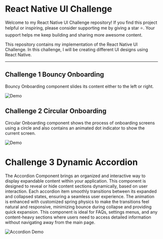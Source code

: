 # React Native UI Challenge

Welcome to my React Native UI Challenge repository! If you find this project helpful or inspiring, please consider supporting me by giving a star ⭐. Your support helps me keep building and sharing more awesome content.

This repository contains my implementation of the React Native UI Challenge. In this challenge, I will be creating different UI designs using React Native.

---

## Challenge 1 Bouncy Onboarding

Bouncy Onboarding component slides its content either to the left or right.

![Demo](http://drive.google.com/uc?export=view&id=1Es1I4HlIuuukgUiuwTsUbyYQZLsfnuif)

## Challenge 2 Circular Onboarding

Circular Onboarding component shows the process of onboarding screens using a circle and also contains an animated dot indicator to show the current screen.

![Demo](http://drive.google.com/uc?export=view&id=1isFYjtAh94V_q-XychIfYu3LyMOVocB2)

# Challenge 3 Dynamic Accordion

The Accordion Component brings an organized and interactive way to display expandable content within your application. This component is designed to reveal or hide content sections dynamically, based on user interaction. Each accordion item smoothly transitions between its expanded and collapsed states, ensuring a seamless user experience. The animation is enhanced with customized spring physics to make the transitions feel natural and responsive, minimizing bounce during collapse and providing quick expansion. This component is ideal for FAQs, settings menus, and any content-heavy sections where users need to access detailed information without navigating away from the main page.

![Accordion Demo](accordion/assets/accordion-demo.gif)
